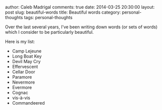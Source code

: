 author: Caleb Madrigal
comments: true
date: 2014-03-25 20:30:00
layout: post
slug: beautiful-words
title: Beautiful words
category: personal-thoughts
tags: personal-thoughts

Over the last several years, I've been writing down words (or sets of words) which I consider to be particularly beautiful.

Here is my list:

* Camp Lejeune
* Long Boat Key
* Devil May Cry
* Effervescent
* Cellar Door
* Paramore
* Nevermore
* Evermore
* Cognac
* vis-à-vis
* Commandeered 

